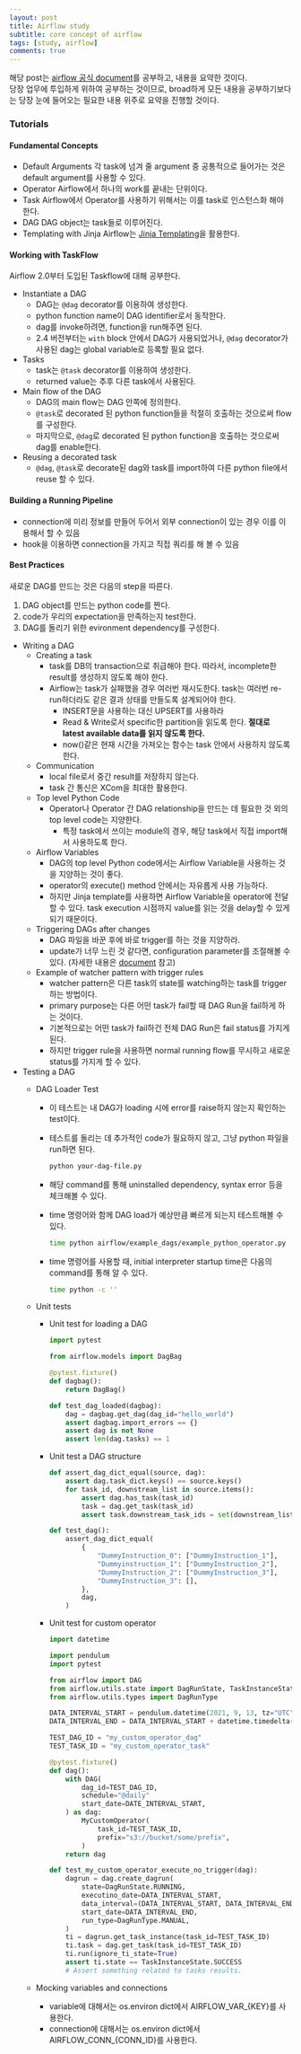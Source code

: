 ```yaml
---
layout: post
title: Airflow study
subtitle: core concept of airflow
tags: [study, airflow]
comments: true
---
```


해당 post는 [airflow 공식 document](https://airflow.apache.org/docs/apache-airflow/2.4.3/index.html)를 공부하고, 내용을 요약한 것이다.  
당장 업무에 투입하게 위하여 공부하는 것이므로, broad하게 모든 내용을 공부하기보다는 당장 눈에 들어오는 필요한 내용 위주로 요약을 진행할 것이다.

### Tutorials

#### Fundamental Concepts

* Default Arguments
  각 task에 넘겨 줄 argument 중 공통적으로 들어가는 것은 default argument를 사용할 수 있다.
* Operator
  Airflow에서 하나의 work를 끝내는 단위이다.
* Task
  Airflow에서 Operator를 사용하기 위해서는 이를 task로 인스턴스화 해야 한다.
* DAG
  DAG object는 task들로 이루어진다.
* Templating with Jinja
  Airflow는 [Jinja Templating](https://jinja.palletsprojects.com/en/2.11.x/)을 활용한다.

#### Working with TaskFlow

Airflow 2.0부터 도입된 Taskflow에 대해 공부한다.

* Instantiate a DAG
  * DAG는 `@dag` decorator를 이용하여 생성한다.
  * python function name이 DAG identifier로서 동작한다.
  * dag를 invoke하려면, function을 run해주면 된다.
  * 2.4 버전부터는 `with` block 안에서 DAG가 사용되었거나, `@dag` decorator가 사용된 dag는 global variable로 등록할 필요 없다.
* Tasks
  * task는 `@task` decorator를 이용하여 생성한다.
  * returned value는 추후 다른 task에서 사용된다.
* Main flow of the DAG
  * DAG의 main flow는 DAG 안쪽에 정의한다.
  * `@task`로 decorated 된 python function들을 적절히 호출하는 것으로써 flow를 구성한다.
  * 마지막으로, `@dag`로 decorated 된 python function을 호출하는 것으로써 dag를 enable한다.
* Reusing a decorated task
  * `@dag`, `@task`로 decorate된 dag와 task를 import하여 다른 python file에서 reuse 할 수 있다.

#### Building a Running Pipeline

* connection에 미리 정보를 만들어 두어서 외부 connection이 있는 경우 이를 이용해서 할 수 있음
* hook을 이용하면 connection을 가지고 직접 쿼리를 해 볼 수 있음

#### Best Practices

새로운 DAG를 만드는 것은 다음의 step을 따른다.

1. DAG object를 만드는 python code를 짠다.
2. code가 우리의 expectation을 만족하는지 test한다.
3. DAG를 돌리기 위한 evironment dependency를 구성한다.

* Writing a DAG
  * Creating a task
    * task를 DB의 transaction으로 취급해야 한다. 따라서, incomplete한 result를 생성하지 않도록 해야 한다.
    * Airflow는 task가 실패했을 경우 여러번 재시도한다. task는 여러번 re-run하더라도 같은 결과 상태를 만들도록 설계되어야 한다.
      * INSERT문을 사용하는 대신 UPSERT를 사용하라
      * Read & Write로서 specific한 partition을 읽도록 한다. **절대로 latest available data를 읽지 않도록 한다.**
      * now()같은 현재 시간을 가져오는 함수는 task 안에서 사용하지 않도록 한다.
  * Communication
    * local file로서 중간 result를 저장하지 않는다.
    * task 간 통신은 XCom을 최대한 활용한다.
  * Top level Python Code
    * Operator나 Operator 간 DAG relationship을 만드는 데 필요한 것 외의 top level code는 지양한다.
      * 특정 task에서 쓰이는 module의 경우, 해당 task에서 직접 import해서 사용하도록 한다.
  * Airflow Variables
    * DAG의 top level Python code에서는 Airflow Variable을 사용하는 것을 지양하는 것이 좋다.
    * operator의 execute() method 안에서는 자유롭게 사용 가능하다.
    * 하지만 Jinja template를 사용하면 Airflow Variable을 operator에 전달할 수 있다. task execution 시점까지 value를 읽는 것을 delay할 수 있게 되기 때문이다.
  * Triggering DAGs after changes
    * DAG 파일을 바꾼 후에 바로 trigger를 하는 것을 지양하라.
    * update가 너무 느린 것 같다면, configuration parameter를 조절해볼 수 있다. (자세한 내용은 [document](create_employees_temp_table) 참고)
  * Example of watcher pattern with trigger rules
    * watcher pattern은 다른 task의 state를 watching하는 task를 trigger 하는 방법이다.
    * primary purpose는 다른 어떤 task가 fail할 때 DAG Run을 fail하게 하는 것이다.
    * 기본적으로는 어떤 task가 fail하건 전체 DAG Run은 fail status를 가지게 된다.
    * 하지만 trigger rule을 사용하면 normal running flow를 무시하고 새로운 status를 가지게 할 수 있다.
* Testing a DAG
  * DAG Loader Test
    * 이 테스트는 내 DAG가 loading 시에 error를 raise하지 않는지 확인하는 test이다.
    * 테스트를 돌리는 데 추가적인 code가 필요하지 않고, 그냥 python 파일을 run하면 된다.

      ```bash
      python your-dag-file.py
      ```

    * 해당 command를 통해 uninstalled dependency, syntax error 등을 체크해볼 수 있다.
    * time 명령어와 함께 DAG load가 예상만큼 빠르게 되는지 테스트해볼 수 있다.

      ```bash
      time python airflow/example_dags/example_python_operator.py
      ```

    * time 명령어를 사용할 때, initial interpreter startup time은 다음의 command를 통해 알 수 있다.

      ```bash
      time python -c ''
      ```

  * Unit tests
    * Unit test for loading a DAG

      ```python
      import pytest

      from airflow.models import DagBag

      @pytest.fixture()
      def dagbag():
          return DagBag()

      def test_dag_loaded(dagbag):
          dag = dagbag.get_dag(dag_id="hello_world")
          assert dagbag.import_errors == {}
          assert dag is not None
          assert len(dag.tasks) == 1
      ```

    * Unit test a DAG structure

      ```python
      def assert_dag_dict_equal(source, dag):
          assert dag.task_dict.keys() == source.keys()
          for task_id, downstream_list in source.items():
              assert dag.has_task(task_id)
              task = dag.get_task(task_id)
              assert task.downstream_task_ids = set(downstream_list)

      def test_dag():
          assert_dag_dict_equal(
              {
                  "DummyInstruction_0": ["DummyInstruction_1"],
                  "Dummyinstruction_1": ["DummyInstruction_2"],
                  "DummyInstruction_2": ["DummyInstruction_3"],
                  "DummyInstruction_3": [],
              },
              dag,
          ) 
      ```

    * Unit test for custom operator

      ```python
      import datetime

      import pendulum
      import pytest

      from airflow import DAG
      from airflow.utils.state import DagRunState, TaskInstanceState
      from airflow.utils.types import DagRunType

      DATA_INTERVAL_START = pendulum.datetime(2021, 9, 13, tz="UTC")
      DATA_INTERVAL_END = DATA_INTERVAL_START + datetime.timedelta(days=1)

      TEST_DAG_ID = "my_custom_operator_dag"
      TEST_TASK_ID = "my_custom_operator_task"

      @pytest.fixture()
      def dag():
          with DAG(
              dag_id=TEST_DAG_ID,
              schedule="@daily"
              start_date=DATE_INTERVAL_START,
          ) as dag:
              MyCustomOperator(
                  task_id=TEST_TASK_ID,
                  prefix="s3://bucket/some/prefix",
              )
          return dag

      def test_my_custom_operator_execute_no_trigger(dag):
          dagrun = dag.create_dagrun(
              state=DagRunState.RUNNING,
              executino_date=DATA_INTERVAL_START,
              data_interval=(DATA_INTERVAL_START, DATA_INTERVAL_END),
              start_date=DATA_INTERVAL_END,
              run_type=DagRunType.MANUAL,
          )
          ti = dagrun.get_task_instance(task_id=TEST_TASK_ID)
          ti.task = dag.get_task(task_id=TEST_TASK_ID)
          ti.run(ignore_ti_state=True)
          assert ti.state == TaskInstanceState.SUCCESS
          # Assert something related to tasks results.
      ```

  * Mocking variables and connections
    * variable에 대해서는 os.environ dict에서 AIRFLOW_VAR_{KEY}를 사용한다.
    * connection에 대해서는 os.environ dict에서 AIRFLOW_CONN_{CONN_ID}를 사용한다.
